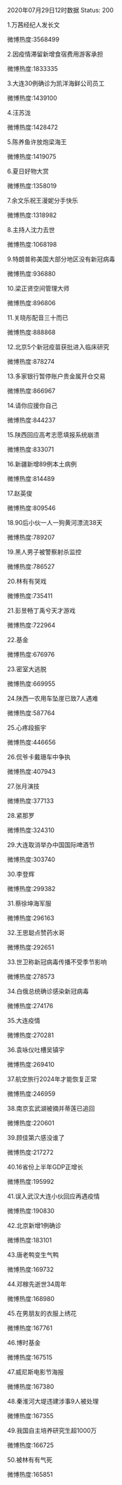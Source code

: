 2020年07月29日12时数据
Status: 200

1.万茜经纪人发长文

微博热度:3568499

2.因疫情滞留新增食宿费用游客承担

微博热度:1833335

3.大连30例确诊为凯洋海鲜公司员工

微博热度:1439100

4.汪苏泷

微博热度:1428472

5.陈养鱼许放炮梁海王

微博热度:1419075

6.夏日好物大赏

微博热度:1358019

7.余文乐祝王漫妮分手快乐

微博热度:1318982

8.主持人沈力去世

微博热度:1068198

9.特朗普称美国大部分地区没有新冠病毒

微博热度:936880

10.梁正贤空间管理大师

微博热度:896806

11.关晓彤配音三十而已

微博热度:888868

12.北京5个新冠疫苗获批进入临床研究

微博热度:878274

13.多家银行暂停账户贵金属开仓交易

微博热度:866967

14.请你应援你自己

微博热度:844237

15.陕西回应高考志愿填报系统崩溃

微博热度:833071

16.新疆新增89例本土病例

微博热度:814489

17.赵英俊

微博热度:809546

18.90后小伙一人一狗黄河漂流38天

微博热度:789207

19.黑人男子被警察射杀监控

微博热度:786527

20.林有有哭戏

微博热度:735411

21.彭昱畅丁禹兮天才游戏

微博热度:722964

22.基金

微博热度:676976

23.密室大逃脱

微博热度:669955

24.陕西一农用车坠崖已致7人遇难

微博热度:587764

25.心疼段振宇

微博热度:446656

26.侃爷卡戴珊车中争执

微博热度:407943

27.张月演技

微博热度:377133

28.紧那罗

微博热度:324310

29.大连取消举办中国国际啤酒节

微博热度:303740

30.李登辉

微博热度:299382

31.蔡徐坤海军服

微博热度:296163

32.王思聪点赞药水哥

微博热度:292651

33.世卫称新冠病毒传播不受季节影响

微博热度:278573

34.白俄总统确诊感染新冠病毒

微博热度:274176

35.大连疫情

微博热度:270281

36.袁咏仪吐槽吴镇宇

微博热度:269410

37.航空旅行2024年才能恢复正常

微博热度:246959

38.南京玄武湖被摘并蒂莲已追回

微博热度:220601

39.顾佳第六感没谁了

微博热度:217272

40.16省份上半年GDP正增长

微博热度:195992

41.误入武汉大连小伙回应再遇疫情

微博热度:190830

42.北京新增1例确诊

微博热度:183101

43.唐老鸭变生气鸭

微博热度:169732

44.邓稼先逝世34周年

微博热度:168980

45.在男朋友的衣服上绣花

微博热度:167761

46.博时基金

微博热度:167515

47.威尼斯电影节海报

微博热度:167380

48.秦淮河大堤违建涉事9人被处理

微博热度:167355

49.我国自主培养研究生超1000万

微博热度:166725

50.被林有有气死

微博热度:165851

